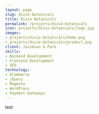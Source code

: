 ```yaml
---
layout: page
slug: dixie-botanicals
title: Dixie Botanicals
permalink: /projects/dixie-botanicals
icon: projects/dixie-botanicals/logo.jpg
images:
- projects/dixie-botanicals/home.png
- projects/dixie-botanicals/product.png
client: Jacobson & Park
skills:
- Backend Development
- Frontend Development
- SEO
technology:
- ECommerce
- jQuery
- Magento
- WordPress
- Payment Gateways
---
```


test
